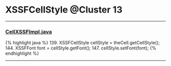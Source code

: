 # XSSFCellStyle @Cluster 13

***

### [CellXSSFImpl.java](https://searchcode.com/codesearch/view/72854552/)
{% highlight java %}
139. XSSFCellStyle cellStyle = theCell.getCellStyle();        
144. XSSFFont font = cellStyle.getFont();
147.     cellStyle.setFont(font);
{% endhighlight %}

***


